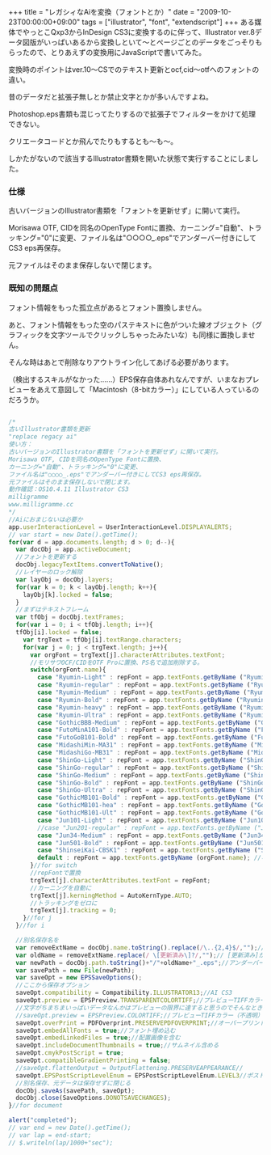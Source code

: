 +++
title = "レガシィなAiを変換（フォントとか）"
date = "2009-10-23T00:00:00+09:00"
tags = ["illustrator", "font", "extendscript"]
+++
ある媒体でやっとこQxp3からInDesign CS3に変換するのに伴って、Illustrator ver.8データ図版がいっぱいあるから変換しといて〜とページごとのデータをごっそりもらったので、とりあえずの変換用にJavaScriptで書いてみた。

変換時のポイントはver.10〜CSでのテキスト更新とocf,cid〜otfへのフォントの違い。

昔のデータだと拡張子無しとか禁止文字とかが多いんですよね。

Photoshop.eps書類も混じってたりするので拡張子でフィルターをかけて処理できない。

クリエータコードとか飛んでたりもするとも〜も〜。

しかたがないので該当するIllustrator書類を開いた状態で実行することにしました。

### 仕様

古いバージョンのIllustrator書類を「フォントを更新せず」に開いて実行。

Morisawa OTF, CIDを同名のOpenType Fontに置換、カーニング="自動"、トラッキング="0"に変更、ファイル名は"○○○○_.eps"でアンダーバー付きにしてCS3 eps再保存。

元ファイルはそのまま保存しないで閉じます。

### 既知の問題点

フォント情報をもった孤立点があるとフォント置換しません。

あと、フォント情報をもった空のパステキストに色がついた線オブジェクト（グラフィックを文字ツールでクリックしちゃったみたいな）も同様に置換しません。

そんな時はあとで削除なりアウトライン化してあげる必要があります。

（検出するスキルがなかった......）EPS保存自体あれなんですが、いまなおプレビューをあえて意図して「Macintosh（8-bitカラー）」にしている人っているのだろうか。

```js

/*
古いIllustrator書類を更新
"replace regacy ai"
使い方：
古いバージョンのIllustrator書類を「フォントを更新せず」に開いて実行。
Morisawa OTF, CIDを同名のOpenType Fontに置換、
カーニング="自動"、トラッキング="0"に変更、
ファイル名は"○○○○_.eps"でアンダーバー付きにしてCS3 eps再保存。
元ファイルはそのまま保存しないで閉じます。
動作確認：OS10.4.11 Illustrator CS3
milligramme
www.milligramme.cc
*/
//Aiにおまじないは必要か
app.userInteractionLevel = UserInteractionLevel.DISPLAYALERTS;
// var start = new Date().getTime();
for(var d = app.documents.length; d > 0; d--){
  var docObj = app.activeDocument;
  //フォントを更新する
  docObj.legacyTextItems.convertToNative();
  //レイヤーのロック解除
  var layObj = docObj.layers;
  for(var k = 0; k < layObj.length; k++){
    layObj[k].locked = false;
  }
  //まずはテキストフレーム
  var tfObj = docObj.textFrames;
  for(var i = 0; i < tfObj.length; i++){
  tfObj[i].locked = false;
    var trgText = tfObj[i].textRange.characters;
    for(var j = 0; j < trgText.length; j++){
      var orgFont = trgText[j].characterAttributes.textFont;
      //モリサワOCF/CIDをOTF Proに置換、PS名で追加削除する。
      switch(orgFont.name){
        case "Ryumin-Light" : repFont = app.textFonts.getByName ("RyuminPro-Light"); break;
        case "Ryumin-regular" : repFont = app.textFonts.getByName ("RyuminPro-Regular"); break;
        case "Ryumin-Medium" : repFont = app.textFonts.getByName ("RyuminPro-Medium"); break;
        case "Ryumin-Bold" : repFont = app.textFonts.getByName ("RyuminPro-Bold"); break;
        case "Ryumin-heavy" : repFont = app.textFonts.getByName ("RyuminPro-Heavy"); break;
        case "Ryumin-Ultra" : repFont = app.textFonts.getByName ("RyuminPro-Ultra"); break;
        case "GothicBBB-Medium" : repFont = app.textFonts.getByName ("GothicBBBPro-Medium"); break;
        case "FutoMinA101-Bold" : repFont = app.textFonts.getByName ("FutoMinA101Pro-Bold"); break;
        case "FutoGoB101-Bold" : repFont = app.textFonts.getByName ("FutoGoB101Pro-Bold"); break;
        case "MidashiMin-MA31" : repFont = app.textFonts.getByName ("MidashiMinPro-MA31"); break;
        case "MidashiGo-MB31" : repFont = app.textFonts.getByName ("MidashiGoPro-MB31"); break;
        case "ShinGo-Light" : repFont = app.textFonts.getByName ("ShinGoPro-Light"); break;
        case "ShinGo-regular" : repFont = app.textFonts.getByName ("ShinGoPro-Regular"); break;
        case "ShinGo-Medium" : repFont = app.textFonts.getByName ("ShinGoPro-Medium"); break;
        case "ShinGo-Bold" : repFont = app.textFonts.getByName ("ShinGoPro-Bold"); break;
        case "ShinGo-Ultra" : repFont = app.textFonts.getByName ("ShinGoPro-Ultra"); break;
        case "GothicMB101-Bold" : repFont = app.textFonts.getByName ("GothicMB101Pro-Bold"); break;
        case "GothicMB101-hea" : repFont = app.textFonts.getByName ("GothicMB101Pro-Heavy"); break;
        case "GothicMB101-Ult" : repFont = app.textFonts.getByName ("GothicMB101Pro-Ultra"); break;
        case "Jun101-Light" : repFont = app.textFonts.getByName ("Jun101Pro-Light"); break;
        //case "Jun201-regular" : repFont = app.textFonts.getByName ("Jun201Pro-regular"); break;
        case "Jun34-Medium" : repFont = app.textFonts.getByName ("Jun34Pro-Medium"); break;
        case "Jun501-Bold" : repFont = app.textFonts.getByName ("Jun501Pro-Bold"); break;
        case "ShinseiKai-CBSK1" : repFont = app.textFonts.getByName ("ShinseiKaiPro-CBSK1"); break;
        default : repFont = app.textFonts.getByName (orgFont.name); //ないものはそのまま
      }//for switch
      //repFontで置換
      trgText[j].characterAttributes.textFont = repFont;
      //カーニングを自動に
      trgText[j].kerningMethod = AutoKernType.AUTO;
      //トラッキングをゼロに
      trgText[j].tracking = 0;
    }//for j
  }//for i

  //別名保存名を
  var removeExtName = docObj.name.toString().replace(/\..{2,4}$/,"");//拡張子をとる
  var oldName = removeExtName.replace(/ \[更新済み\]?/,"");// [更新済み]があるならとる
  var newPath = docObj.path.toString()+"/"+oldName+"_.eps";//アンダーバー付きに
  var savePath = new File(newPath);
  var saveOpt = new EPSSaveOptions();
  //ここから保存オプション
  saveOpt.compatibility = Compatibility.ILLUSTRATOR13;//AI CS3
  saveOpt.preview = EPSPreview.TRANSPARENTCOLORTIFF;//プレビューTIFFカラー（透明）
  //文字がちまちまいっぱいデータなんかはプレビューの限界に達すると思うのでそんなときはTIFF(不透明)に
  //saveOpt.preview = EPSPreview.COLORTIFF;//プレビューTIFFカラー（不透明）
  saveOpt.overPrint = PDFOverprint.PRESERVEPDFOVERPRINT;//オーバープリント保持
  saveOpt.embedAllFonts = true;//フォント埋め込む
  saveOpt.embedLinkedFiles = true;//配置画像を含む
  saveOpt.includeDocumentThumbnails = true;//サムネイル含める
  saveOpt.cmykPostScript = true;
  saveOpt.compatibleGradientPrinting = false;
  //saveOpt.flattenOutput = OutputFlattening.PRESERVEAPPEARANCE//
  saveOpt.EPSPostScriptLevelEnum = EPSPostScriptLevelEnum.LEVEL3//ポストスクリプトレベル3
  //別名保存、元データは保存せずに閉じる
  docObj.saveAs(savePath, saveOpt);
  docObj.close(SaveOptions.DONOTSAVECHANGES);
}//for document

alert("completed");
// var end = new Date().getTime();
// var lap = end-start;
// $.writeln(lap/1000+"sec");

```